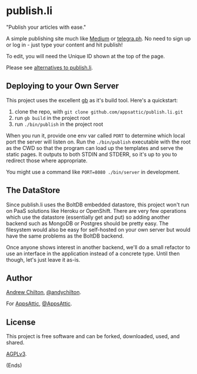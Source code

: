 # publish.li #

"Publish your articles with ease."

A simple publishing site much like [Medium](http://medium.com/) or [telegra.ph](http://telegra.ph/). No need to sign up
or log in - just type your content and hit publish!

To edit, you will need the Unique ID shown at the top of the page.

Please see [alternatives to publish.li](https://alternativeto.net/software/publish-li/).

## Deploying to your Own Server ##

This project uses the excellent [gb](https://getgb.io/) as it's build tool. Here's a quickstart:

1. clone the repo, with `git clone github.com/appsattic/publish.li.git`
2. run `gb build` in the project root
3. run `./bin/publish` in the project root

When you run it, provide one env var called `PORT` to determine which local port the server will listen on. Run the
`./bin/publish` executable with the root as the CWD so that the program can load up the templates and serve the static
pages. It outputs to both STDIN and STDERR, so it's up to you to redirect those where appropriate.

You might use a command like `PORT=8080 ./bin/server` in development.

## The DataStore ##

Since publish.li uses the BoltDB embedded datastore, this project won't run on PaaS solutions like Heroku or
OpenShift. There are very few operations which use the datastore (essentially get and put) so adding another backend
such as MongoDB or Postgres should be pretty easy. The filesystem would also be easy for self-hosted on your own server
but would have the same problems as the BoltDB backend.

Once anyone shows interest in another backend, we'll do a small refactor to use an interface in the application instead
of a concrete type. Until then though, let's just leave it as-is.

## Author ##

[Andrew Chilton](https://chilts.org), [@andychilton](https://twitter.com/andychilton).

For [AppsAttic](https://appsattic.com), [@AppsAttic](https://twitter.com/AppsAttic).

## License ##

This project is free software and can be forked, downloaded, used, and shared.

[AGPLv3](https://www.gnu.org/licenses/agpl-3.0.txt).

(Ends)
